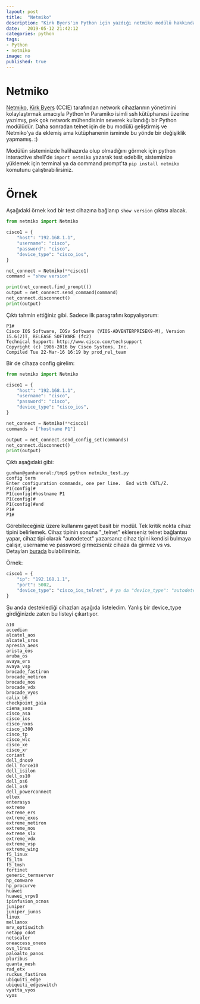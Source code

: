 ```yaml
---
layout: post
title:  "Netmiko"
description: "Kirk Byers'ın Python için yazdığı netmiko modülü hakkında kısa bir yazı"
date:   2019-05-12 21:42:12
categories: python
tags:
- Python
- netmiko
image: no
published: true
---
```

# Netmiko

[Netmiko][1], [Kirk Byers][2] (CCIE) tarafından network cihazlarının yönetimini kolaylaştırmak amacıyla Python'ın Paramiko isimli ssh kütüphanesi üzerine yazılmış, pek çok network mühendisinin severek kullandığı bir Python modülüdür. Daha sonradan telnet için de bu modülü geliştirmiş ve Netmiko'ya da eklemiş ama kütüphanenin isminde bu yönde bir değişiklik yapmamış. :)

Modülün sisteminizde halihazırda olup olmadığını görmek için python interactive shell'de `import netmiko` yazarak test edebilir, sisteminize yüklemek için terminal ya da command prompt'ta `pip install netmiko` komutunu çalıştırabilirsiniz.

# Örnek

Aşağıdaki örnek kod bir test cihazına bağlanıp `show version` çıktısı alacak.
``` python
from netmiko import Netmiko

cisco1 = {
    "host": "192.168.1.1",
    "username": "cisco",
    "password": "cisco",
    "device_type": "cisco_ios",
}

net_connect = Netmiko(**cisco1)
command = "show version"

print(net_connect.find_prompt())
output = net_connect.send_command(command)
net_connect.disconnect()
print(output)
```

Çıktı tahmin ettiğiniz gibi. Sadece ilk paragrafını kopyalıyorum:
```
P1#
Cisco IOS Software, IOSv Software (VIOS-ADVENTERPRISEK9-M), Version 15.6(2)T, RELEASE SOFTWARE (fc2)
Technical Support: http://www.cisco.com/techsupport
Copyright (c) 1986-2016 by Cisco Systems, Inc.
Compiled Tue 22-Mar-16 16:19 by prod_rel_team
```

Bir de cihaza config girelim:
``` python
from netmiko import Netmiko

cisco1 = {
    "host": "192.168.1.1",
    "username": "cisco",
    "password": "cisco",
    "device_type": "cisco_ios",
}

net_connect = Netmiko(**cisco1)
commands = ["hostname P1"]

output = net_connect.send_config_set(commands)
net_connect.disconnect()
print(output)
```

Çıktı aşağıdaki gibi:
```
gunhan@gunhanoral:/tmp$ python netmiko_test.py
config term
Enter configuration commands, one per line.  End with CNTL/Z.
P1(config)#
P1(config)#hostname P1
P1(config)#
P1(config)#end
P1#
P1#
```

Görebileceğiniz üzere kullanımı gayet basit bir modül. Tek kritik nokta cihaz tipini belirlemek. Cihaz tipinin sonuna "\_telnet" eklerseniz telnet bağlantısı yapar, cihaz tipi olarak "autodetect" yazarsanız cihaz tipini kendisi bulmaya çalışır, username ve password girmezseniz cihaza da girmez vs vs. Detayları [burada][3] bulabilirsiniz.

Örnek:
``` python
cisco1 = {
    "ip": "192.168.1.1",
    "port": 5002,
    "device_type": "cisco_ios_telnet", # ya da "device_type": "autodetect"
}
```

Şu anda desteklediği cihazları aşağıda listeledim. Yanlış bir device_type girdiğinizde zaten bu listeyi çıkartıyor.

```
a10
accedian
alcatel_aos
alcatel_sros
apresia_aeos
arista_eos
aruba_os
avaya_ers
avaya_vsp
brocade_fastiron
brocade_netiron
brocade_nos
brocade_vdx
brocade_vyos
calix_b6
checkpoint_gaia
ciena_saos
cisco_asa
cisco_ios
cisco_nxos
cisco_s300
cisco_tp
cisco_wlc
cisco_xe
cisco_xr
coriant
dell_dnos9
dell_force10
dell_isilon
dell_os10
dell_os6
dell_os9
dell_powerconnect
eltex
enterasys
extreme
extreme_ers
extreme_exos
extreme_netiron
extreme_nos
extreme_slx
extreme_vdx
extreme_vsp
extreme_wing
f5_linux
f5_ltm
f5_tmsh
fortinet
generic_termserver
hp_comware
hp_procurve
huawei
huawei_vrpv8
ipinfusion_ocnos
juniper
juniper_junos
linux
mellanox
mrv_optiswitch
netapp_cdot
netscaler
oneaccess_oneos
ovs_linux
paloalto_panos
pluribus
quanta_mesh
rad_etx
ruckus_fastiron
ubiquiti_edge
ubiquiti_edgeswitch
vyatta_vyos
vyos
```




[1]: https://github.com/ktbyers/netmiko/tree/master
[2]: https://twitter.com/kirkbyers
[3]: https://netmiko.readthedocs.io/en/latest/classes/base_connection.html
